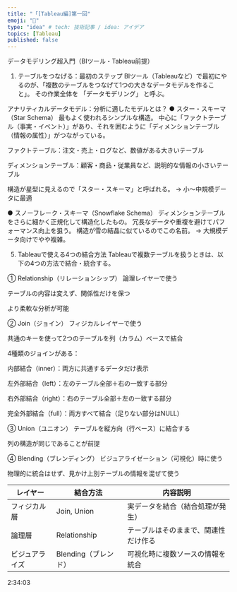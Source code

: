 ```yaml
---
title: "「[Tableau編]第一回"
emoji: "📑"
type: "idea" # tech: 技術記事 / idea: アイデア
topics: [Tableau]
published: false
---
```


データモデリング超入門（BIツール・Tableau前提）
1. テーブルをつなげる：最初のステップ
BIツール（Tableauなど）で最初にやるのが、「複数のテーブルをつなげて1つの大きなデータモデルを作ること」。
その作業全体を 「データモデリング」 と呼ぶ。

アナリティカルデータモデル：分析に適したモデルとは？
● スター・スキーマ（Star Schema）
最もよく使われるシンプルな構造。
中心に「ファクトテーブル（事実・イベント）」があり、それを囲むように「ディメンションテーブル（情報の属性）」がつながっている。

ファクトテーブル：注文・売上・ログなど、数値がある大きいテーブル

ディメンションテーブル：顧客・商品・従業員など、説明的な情報の小さいテーブル

構造が星型に見えるので「スター・スキーマ」と呼ばれる。
→ 小〜中規模データに最適

● スノーフレーク・スキーマ（Snowflake Schema）
ディメンションテーブルをさらに細かく正規化して構造化したもの。
冗長なデータや重複を避けてパフォーマンス向上を狙う。
構造が雪の結晶に似ているのでこの名前。
→ 大規模データ向けでやや複雑。

5. Tableauで使える4つの結合方法
Tableauで複数テーブルを扱うときは、以下の4つの方法で結合・統合する。

① Relationship（リレーションシップ）
論理レイヤーで使う

テーブルの内容は変えず、関係性だけを保つ

より柔軟な分析が可能

② Join（ジョイン）
フィジカルレイヤーで使う

共通のキーを使って2つのテーブルを列（カラム）ベースで結合

4種類のジョインがある：

内部結合（inner）：両方に共通するデータだけ表示

左外部結合（left）：左のテーブル全部＋右の一致する部分

右外部結合（right）：右のテーブル全部＋左の一致する部分

完全外部結合（full）：両方すべて結合（足りない部分はNULL）

③ Union（ユニオン）
テーブルを縦方向（行ベース）に結合する

列の構造が同じであることが前提

④ Blending（ブレンディング）
ビジュアライゼーション（可視化）時に使う

物理的に統合はせず、見かけ上別テーブルの情報を混ぜて使う

| レイヤー    | 結合方法           | 内容説明               |
| ------- | -------------- | ------------------ |
| フィジカル層  | Join, Union    | 実データを結合（結合処理が発生）   |
| 論理層     | Relationship   | テーブルはそのままで、関連性だけ作る |
| ビジュアライズ | Blending（ブレンド） | 可視化時に複数ソースの情報を統合   |


2:34:03